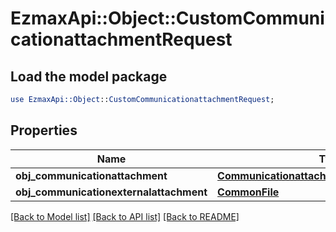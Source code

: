 # EzmaxApi::Object::CustomCommunicationattachmentRequest

## Load the model package
```perl
use EzmaxApi::Object::CustomCommunicationattachmentRequest;
```

## Properties
Name | Type | Description | Notes
------------ | ------------- | ------------- | -------------
**obj_communicationattachment** | [**CommunicationattachmentRequestCompound**](CommunicationattachmentRequestCompound.md) |  | [optional] 
**obj_communicationexternalattachment** | [**CommonFile**](CommonFile.md) |  | [optional] 

[[Back to Model list]](../README.md#documentation-for-models) [[Back to API list]](../README.md#documentation-for-api-endpoints) [[Back to README]](../README.md)



